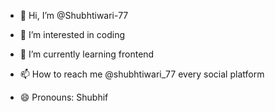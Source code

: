 - 👋 Hi, I’m @Shubhtiwari-77
- 👀 I’m interested in coding
- 🌱 I’m currently learning frontend

- 📫 How to reach me @shubhtiwari_77 every social platform
- 😄 Pronouns: Shubhif

<!---
Shubhtiwari-77/Shubhtiwari-77 is a ✨ special ✨ repository because its `README.md` (this file) appears on your GitHub profile.
You can click the Preview link to take a look at your changes.
--->
